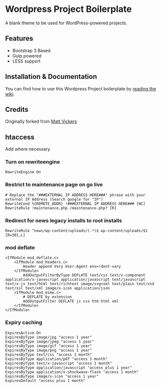 # Wordpress Project Boilerplate
A blank theme to be used for WordPress-powered projects.

## Features
* Bootstrap 3 Based
* Gulp powered
* LESS support

## Installation & Documentation
You can find how to use this Wordpress Project boilerplate by [reading the wiki](https://github.com/rapidwebltd/wordpress-project-boilerplate/wiki/Installation-Guide).

## Credits
Originally forked from [Matt Vickers](https://github.com/envex/blank-wordpress-theme)

## htaccess
Add where necessary

### Turn on rewriteengine
```RewriteEngine On```

### Restrict to maintenance page on go live

```
# Replace the "###EXTERNAL IP ADDRESS HERE###" phrase with your external IP Address (Search google for "IP")
RewriteCond %{REMOTE_ADDR} !###EXTERNAL IP ADDRESS HERE### [NC]
RewriteRule !maintenance.php /maintenance.php? [R]
```

### Redirect for news legacy installs to root installs
```
RewriteRule ^news/wp-content/uploads/(.*)$ wp-content/uploads/$1 [R=301,L]
```

### mod deflate
```
<IfModule mod_deflate.c>
    <IfModule mod_headers.c>
        Header append Vary User-Agent env=!dont-vary
    </IfModule>
        AddOutputFilterByType DEFLATE text/css text/x-component application/x-javascript application/javascript text/javascript text/x-js text/html text/richtext image/svg+xml text/plain text/xsd text/xsl text/xml image/x-icon application/json
    <IfModule mod_mime.c>
        # DEFLATE by extension
        AddOutputFilter DEFLATE js css htm html xml
    </IfModule>
</IfModule>
```

### Expiry caching

```
ExpiresActive On
ExpiresByType image/jpg "access 1 year"
ExpiresByType image/jpeg "access 1 year"
ExpiresByType image/gif "access 1 year"
ExpiresByType image/png "access 1 year"
ExpiresByType text/css "access 1 month"
ExpiresByType application/pdf "access 1 month"
ExpiresByType text/x-javascript "access 1 month"
ExpiresByType application/javascript "access plus 1 year"
ExpiresByType application/x-shockwave-flash "access 1 month"
ExpiresByType image/x-icon "access 1 year"
ExpiresDefault "access plus 1 month"
```

